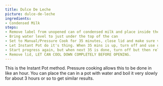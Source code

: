 ```yaml
---
title: Dulce De Leche
picture: dulce-de-leche
ingredients:
- Condensed Milk
steps:
- Remove label from unopened can of condensed milk and place inside the instant pot on top of the wire wrack. 
- Bring water level to just under the top of the can
- Set to Manual/Pressure Cook for 35 minutes, close lid and make sure valve is sent to sealing
- Let Instant Pot do it's thing. When 35 mins is up, turn off and use quick release pressure method, then remove lid for 5 minutes.
- Start progress again, but when next 35 is done, turn off but then release pressure naturally, typically 15 mins.
- Remove lid, LET CAN COOL DOWN COMPLETELY BEFORE OPENING.
---
```


This is the Instant Pot method. Pressure cooking allows this to be done in like an hour. You can place the can in a pot with water and boil it very slowly for about 3 hours or so to get similar results. 